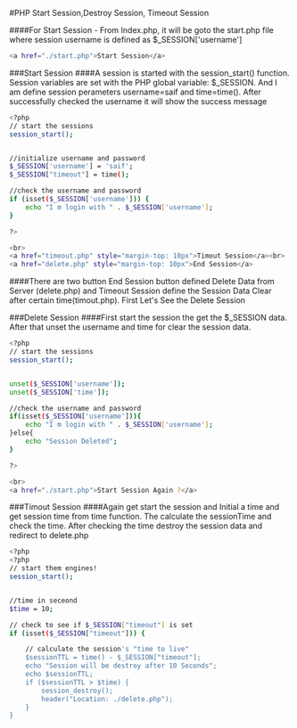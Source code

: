 #PHP Start Session,Destroy Session, Timeout Session

####For Start Session - From Index.php, it will be goto the start.php file where session username is defined as $_SESSION['username']

```sh
<a href="./start.php">Start Session</a>
```

###Start Session
####A session is started with the session_start() function. Session variables are set with the PHP global variable: $_SESSION. And I am define session perameters username=saif and time=time(). After successfully checked the username it will show the success message

```sh
<?php
// start the sessions
session_start();


//initialize username and password
$_SESSION['username'] = 'saif';
$_SESSION["timeout"] = time();

//check the username and password
if (isset($_SESSION['username'])) {
    echo "I m login with " . $_SESSION['username'];
}

?>

<br>
<a href="timeout.php" style="margin-top: 10px">Timout Session</a><br>
<a href="delete.php" style="margin-top: 10px">End Session</a>
```

####There are two button End Session button defined Delete Data from Server (delete.php) and Timeout Session define the Session Data Clear after certain time(timout.php). First Let's See the Delete Session

###Delete Session
####First start the session the get the $_SESSION data. After that unset the username and time for clear the session data.
```sh
<?php
// start the sessions
session_start();


unset($_SESSION['username']);
unset($_SESSION['time']);

//check the username and password
if(isset($_SESSION['username'])){
    echo "I m login with " . $_SESSION['username'];
}else{
    echo "Session Deleted";
}

?>

<br>
<a href="./start.php">Start Session Again ?</a>

```
###Timout Session
####Again get start the session and Initial a time and get session time from time function. The calculate the sessionTime and check the time. After checking the time destroy the session data and redirect to delete.php
```sh
<?php
<?php
// start them engines!
session_start();


//time in seceond
$time = 10;

// check to see if $_SESSION["timeout"] is set
if (isset($_SESSION["timeout"])) {

    // calculate the session's "time to live"
    $sessionTTL = time() - $_SESSION["timeout"];
    echo "Session will be destroy after 10 Seconds";
    echo $sessionTTL;
    if ($sessionTTL > $time) {
        session_destroy();
        header("Location: ./delete.php");
    }
}

```